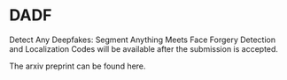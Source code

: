 # DADF
Detect Any Deepfakes: Segment Anything Meets Face Forgery Detection and Localization
Codes will be available after the submission is accepted.

The arxiv preprint can be found here.

